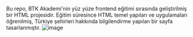 Bu repo, BTK Akademi'nin yüz yüze frontend eğitimi sırasında geliştirilmiş bir HTML projesidir. Eğitim süresince HTML temel yapıları ve uygulamaları öğrenilmiş, Türkiye şehirleri hakkında bilgilendirme yapılan bir sayfa tasarlanmıştır.
![image](https://github.com/user-attachments/assets/a41bb9be-3540-4423-b7c9-0f7d998aa629)
